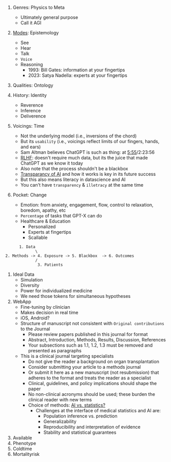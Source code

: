
1. Genres: Physics to Meta
   - Ultimately general purpose
   - Call it AGI
2. [Modes](https://www.economist.com/subscriber-events/a-conversation-with-openais-sam-altman-and-microsofts-satya-nadella-hub): Epistemology
   - See
   - Hear
   - Talk
   - `Voice`
   - Reasoning
     - 1993: Bill Gates: information at your fingertips
     - 2023: Satya Nadella: experts at your fingertips
3. Qualities: Ontology
4. History: Identity
   - Reverence
   - Inference
   - Deliverence
5. Voicings: Time
   - Not the underlying model (i.e., inversions of the chord)
   - But its `usability` (i.e., voicings reflect limits of our fingers, hands, and ears)
   - Sam Altman believes ChatGPT is such as thing: at [5:55](https://www.youtube.com/watch?v=L_Guz73e6fw)/2:23:56
   - [RLHF](https://en.wikipedia.org/wiki/Reinforcement_learning_from_human_feedback): doesn't require much data, but its the juice that made ChatGPT as we know it today
   - Also note that the process shouldn't be a blackbox
   - [Transparancy of AI](https://www.youtube.com/watch?v=X15o2sG8HF4) and how it works is key in its future success
   - But this also means literacy in datascience and AI
   - You can't have `transparency` & `illetracy` at the same time
     
6. Pocket: Change
   - Emotion: from anxiety, engagement, flow, control to relaxation, boredom, apathy, etc
   - `Percentage` of tasks that GPT-X can do
   - Healthcare & Education
     - Personalized
     - Experts at fingertips
     - Scallable

```
      1. Data
             \
2. Methods -> 4. Exposure -> 5. Blackbox  -> 6. Outcomes
             /
              3. Patients
```

1. Ideal Data
   - Simulation
   - Diversity
   - Power for individualized medicine
   - We need those tokens for simultaneous hypotheses   
2. WebApp
   - Fine-tuning by clinician
   - Makes decision in real time
   - iOS, Android?
   - Structure of manuscript not consistent with `Original contributions` to the Journal
     - Please review papers published in this journal for format
     - Abstract, Introduction, Methods, Results, Discussion, References
     - Your subsections such as 1.1, 1.2, 1.3 must be removed and presented as paragraphs
   - This is a clinical journal targeting specialists
     - Do not give the reader a background on organ transplantation
     - Consider submitting your article to a methods journal
     - Or submit it here as a new manuscript (not resubmission) that adheres to the format and treats the reader as a specialist
     - Clinical, guidelines, and policy implications should shape the paper
     - No non-clinical acronyms should be used; these burden the clinical reader with new terms
     - Choice of methods: [AI vs. statistics?](https://www.nejm.org/doi/pdf/10.1056/NEJMra2212850?articleTools=true)
       - Challenges at the interface of medical statistics and AI are:
         - Population inference vs. prediction
         - Generalizability
         - Reproducibility and interpretation of evidence
         - Stability and statistical guarantees
3. Available
4. Phenotype
5. Coldtime
6. Mortalityrisk


